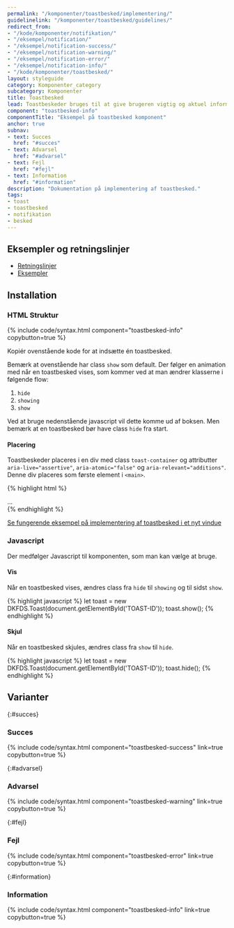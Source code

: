 ```yaml
---
permalink: "/komponenter/toastbesked/implementering/"
guidelinelink: "/komponenter/toastbesked/guidelines/"
redirect_from:
- "/kode/komponenter/notifikation/"
- "/eksempel/notification/"
- "/eksempel/notification-success/"
- "/eksempel/notification-warning/"
- "/eksempel/notification-error/"
- "/eksempel/notification-info/"
- "/kode/komponenter/toastbesked/"
layout: styleguide
category: Komponenter_category
subcategory: Komponenter
title: Toastbesked
lead: Toastbeskeder bruges til at give brugeren vigtig og aktuel information om fx status, generelle fejl, fejlopsummeringer, samt til at gøre opmærksom på ting brugeren skal vide, fx automatiske ændringer i brugerens data o.l. 
component: "toastbesked-info"
componentTitle: "Eksempel på toastbesked komponent"
anchor: true
subnav:
- text: Succes
  href: "#succes"
- text: Advarsel
  href: "#advarsel"
- text: Fejl
  href: "#fejl"
- text: Information
  href: "#information"
description: "Dokumentation på implementering af toastbesked."
tags:
- toast
- toastbesked
- notifikation
- besked
---
```


## Eksempler og retningslinjer
<ul class="nobullet-list">
    <li><a href="/komponenter/toastbesked/#retningslinjer">Retningslinjer</a></li>
    <li><a href="/komponenter/toastbesked/">Eksempler</a></li>
</ul>

## Installation

### HTML Struktur

{% include code/syntax.html component="toastbesked-info" copybutton=true %}

Kopiér ovenstående kode for at indsætte én toastbesked.

Bemærk at ovenstående har class `show` som default. Der følger en animation med når en toastbesked vises, som kommer ved at man ændrer klasserne  i følgende flow:
1. `hide`
2. `showing`
3. `show`

Ved at bruge nedenstående javascript vil dette komme ud af boksen. Men bemærk at en toastbesked bør have class `hide` fra start.

#### Placering
Toastbeskeder placeres i en div med class `toast-container` og attributter `aria-live="assertive"`, `aria-atomic="false"` og `aria-relevant="additions"`. Denne div placeres som første element i `<main>`.

{% highlight html %}
<main id="main-content">
    <div class="toast-container" aria-live="assertive" aria-atomic="false" aria-relevant="additions">
        <!-- Placer toastbeskeder her -->
    </div>
    ...
</main>
{% endhighlight %}

<a href="/eksempel/toastbesked/" target="_blank">Se fungerende eksempel på implementering af toastbesked i et nyt vindue</a>

### Javascript
Der medfølger Javascript til komponenten, som man kan vælge at bruge. 

#### Vis
Når en toastbesked vises, ændres class fra `hide` til `showing` og til sidst `show`.

{% highlight javascript %}
let toast = new DKFDS.Toast(document.getElementById('TOAST-ID'));
toast.show();
{% endhighlight %}

#### Skjul
Når en toastbesked skjules, ændres class fra `show` til `hide`.

{% highlight javascript %}
let toast = new DKFDS.Toast(document.getElementById('TOAST-ID'));
toast.hide();
{% endhighlight %}

## Varianter

{:#succes}
### Succes
{% include code/syntax.html component="toastbesked-success" link=true copybutton=true %}

{:#advarsel}
### Advarsel
{% include code/syntax.html component="toastbesked-warning" link=true copybutton=true %}

{:#fejl}
### Fejl
{% include code/syntax.html component="toastbesked-error" link=true copybutton=true %}

{:#information}
### Information
{% include code/syntax.html component="toastbesked-info" link=true copybutton=true %}
